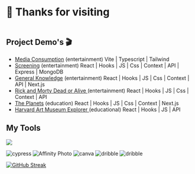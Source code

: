 <h1 align="left" style="padding-bottom: 20px">👋 Thanks for visiting</h1>

## Project Demo's 🎬

- <a href="https://media-consumption.vercel.app/">Media Consumption</a> (entertainment) Vite | Typescript | Tailwind
- <a href="https://affectionate-tesla-9555b9.netlify.app/"> Screening</a> (entertainment) React | Hooks | JS | Css | Context | API | Express | MongoDB
- <a href="https://generalknowledge.vercel.app/">General Knowledge</a> (entertainment) React | Hooks | JS | Css | Context | API | Next.js
- <a href="https://rm-doa.vercel.app/"> Rick and Morty Dead or Alive </a> (entertainment) React | Hooks | JS | Css | Context | API
- <a href="https://planets-fact-site-five.vercel.app/">The Planets</a> (education) React | Hooks | JS | Css | Context | Next.js <!-- - <a href="https://nasa-pic-board.vercel.app/">NASA Navigator</a> (educational) React | JS | Css | API -->
- <a href="https://harvard-gallery.vercel.app/">Harvard Art Museum Explorer </a> (educational) React | Hooks | JS | API

## My Tools

<p align="left" >
  <a href="https://skillicons.dev">
    <img src="https://skillicons.dev/icons?i=react,redux,nextjs,vite,ts,js,html,css,tailwind,py,sass,materialui,bootstrap,styledcomponents,nodejs,express,jest,vercel,netlify,git,github,githubactions,sentry,mongodb,figma,aws,azure,docker,vscode,markdown&perline=10" />
  </a>
  <p align="left">
    <img alt="cypress" src="https://img.shields.io/badge/-cypress-%23E5E5E5?style=for-the-badge&logo=cypress&logoColor=058a5e" /> 
    <img alt="Affinity Photo" src="https://img.shields.io/badge/affinityphoto-%237E4DD2.svg?&style=for-the-badge&logo=affinity-photo&logoColor=white"/>
    <img alt="canva" src="https://img.shields.io/badge/Canva-%2300C4CC.svg?style=for-the-badge&logo=Canva&logoColor=white" />
    <img alt="dribble" src="https://img.shields.io/badge/Dribbble-EA4C89?style=for-the-badge&logo=dribbble&logoColor=white" /> 
    <img alt="dribble" src="https://img.shields.io/badge/Kaggle-035a7d?style=for-the-badge&logo=kaggle&logoColor=white" /> 
</p> 
</p>

[![GitHub Streak](https://github-readme-streak-stats.herokuapp.com?user=SJellen&theme=blueberry&background=1A1C27)](https://git.io/streak-stats)

<!-- ![Profile views](https://gpvc.arturio.dev/SJellen)   -->

<!--
**SJellen/SJellen** is a ✨ _special_ ✨ repository because its `README.md` (this file) appears on your GitHub profile.

Here are some ideas to get you started:

- 🔭 I’m currently working on ...
- 🌱 I’m currently learning ...
- 👯 I’m looking to collaborate on ...
- 🤔 I’m looking for help with ...
- 💬 Ask me about ...
- 📫 How to reach me: ...
- 😄 Pronouns: ...
- ⚡ Fun fact: ...


-->

<!-- 
- 🔭 I’m currently working on getting better everyday.
- 🌱 I’m currently learning ... Tailwind.
- 👯 I’m looking to collaborate on ... Networking.
- 🤔 I’m looking for help with ... growing as a developer. -->
